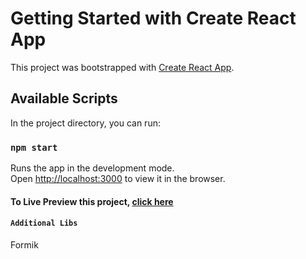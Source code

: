 # Getting Started with Create React App

This project was bootstrapped with [Create React App](https://github.com/facebook/create-react-app).

## Available Scripts

In the project directory, you can run:

### `npm start`

Runs the app in the development mode.\
Open [http://localhost:3000](http://localhost:3000) to view it in the browser.


#### To Live Preview this project, [click here](https://60bdbf1974244ff1ccf5164d--optimistic-borg-a652bd.netlify.app/)

#### `Additional Libs`
Formik